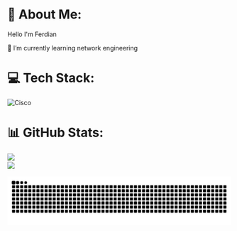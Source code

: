 # 💫 About Me:
Hello I'm Ferdian

🌱 I’m currently learning network engineering<br>


# 💻 Tech Stack:
![Cisco](https://img.shields.io/badge/cisco-%23049fd9.svg?style=for-the-badge&logo=cisco&logoColor=black)
# 📊 GitHub Stats:
![](https://github-readme-stats.vercel.app/api?username=traferdi&theme=dark&hide_border=false&include_all_commits=true&count_private=false)<br/>
![](https://nirzak-streak-stats.vercel.app/?user=traferdi&theme=dark&hide_border=false)<br/>


<picture>
  <source media="(prefers-color-scheme: dark)" srcset="https://raw.githubusercontent.com/traferdi/traferdi/output/github-snake-dark.svg" />
  <source media="(prefers-color-scheme: light)" srcset="https://raw.githubusercontent.com/traferdi/traferdi/output/github-snake.svg" />
  <img alt="github-snake" src="https://raw.githubusercontent.com/traferdi/traferdi/output/github-snake.svg" />
</picture>
